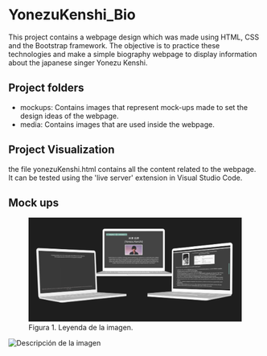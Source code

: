 # YonezuKenshi_Bio
This project contains a webpage design which was made using HTML, CSS and the Bootstrap framework. The objective is to practice these technologies and make a simple biography webpage to display information about the japanese singer Yonezu Kenshi.

## Project folders
* mockups: Contains images that represent mock-ups made to set the design ideas of the webpage.
* media: Contains images that are used inside the webpage.

## Project Visualization
the file yonezuKenshi.html contains all the content related to the webpage. It can be tested using the 'live server' extension in Visual Studio Code.

## Mock ups
<figure>
  <img src="/mockups/general_mockup_laptop.png" alt="Descripción de la imagen">
  <figcaption>Figura 1. Leyenda de la imagen.</figcaption>
</figure>
<img src=["ruta/de/la/imagen.jpg"](https://github.com/fai-aher/YonezuKenshi_Bio/blob/main/mockups/general_mockup_laptop.png) alt="Descripción de la imagen" width="500">
